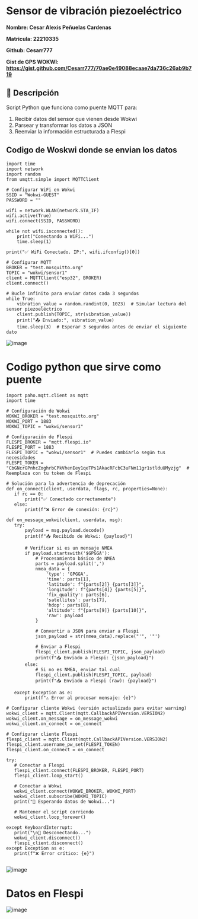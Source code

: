 # Sensor de vibración piezoeléctrico

**Nombre: Cesar Alexis Peñuelas Cardenas**

**Matricula: 22210335**

**Github: Cesarr777**

**Gist de GPS WOKWI: https://gist.github.com/Cesarr777/70ae0e49088ecaae7da736c26ab9b719**

## 📌 Descripción
Script Python que funciona como puente MQTT para:
1. Recibir datos del sensor que vienen desde Wokwi
2. Parsear y transformar los datos a JSON
3. Reenviar la información estructurada a Flespi

## Codigo de Woskwi donde se envian los datos
```
import time
import network
import random
from umqtt.simple import MQTTClient

# Configurar WiFi en Wokwi
SSID = "Wokwi-GUEST"
PASSWORD = ""

wifi = network.WLAN(network.STA_IF)
wifi.active(True)
wifi.connect(SSID, PASSWORD)

while not wifi.isconnected():
    print("Conectando a WiFi...")
    time.sleep(1)

print("✅ WiFi Conectado. IP:", wifi.ifconfig()[0])

# Configurar MQTT
BROKER = "test.mosquitto.org"
TOPIC = "wokwi/sensor1"
client = MQTTClient("esp32", BROKER)
client.connect()

# Bucle infinito para enviar datos cada 3 segundos
while True:
    vibration_value = random.randint(0, 1023)  # Simular lectura del sensor piezoeléctrico
    client.publish(TOPIC, str(vibration_value))
    print("📤 Enviado:", vibration_value)
    time.sleep(3)  # Esperar 3 segundos antes de enviar el siguiente dato
```

![image](https://github.com/user-attachments/assets/3023e8ea-e6e5-4cc5-a49c-b98462c1901f)


 # Codigo python que sirve como puente
 ```
import paho.mqtt.client as mqtt
import time

# Configuración de Wokwi
WOKWI_BROKER = "test.mosquitto.org"
WOKWI_PORT = 1883
WOKWI_TOPIC = "wokwi/sensor1"

# Configuración de Flespi
FLESPI_BROKER = "mqtt.flespi.io"
FLESPI_PORT = 1883
FLESPI_TOPIC = "wokwi/sensor1"  # Puedes cambiarlo según tus necesidades
FLESPI_TOKEN = "CbGNcrGPnhcZoghrbCPkVhenEey1qeTPs1AkacRFcbC3uFNm11gr1stlduUMyzjg"  # Reemplaza con tu token de Flespi

# Solución para la advertencia de deprecación
def on_connect(client, userdata, flags, rc, properties=None):
    if rc == 0:
        print("✅ Conectado correctamente")
    else:
        print(f"❌ Error de conexión: {rc}")

def on_message_wokwi(client, userdata, msg):
    try:
        payload = msg.payload.decode()
        print(f"📥 Recibido de Wokwi: {payload}")
        
        # Verificar si es un mensaje NMEA
        if payload.startswith('$GPGGA'):
            # Procesamiento básico de NMEA
            parts = payload.split(',')
            nmea_data = {
                'type': 'GPGGA',
                'time': parts[1],
                'latitude': f"{parts[2]} {parts[3]}",
                'longitude': f"{parts[4]} {parts[5]}",
                'fix_quality': parts[6],
                'satellites': parts[7],
                'hdop': parts[8],
                'altitude': f"{parts[9]} {parts[10]}",
                'raw': payload
            }
            
            # Convertir a JSON para enviar a Flespi
            json_payload = str(nmea_data).replace("'", '"')
            
            # Enviar a Flespi
            flespi_client.publish(FLESPI_TOPIC, json_payload)
            print(f"📤 Enviado a Flespi: {json_payload}")
        else:
            # Si no es NMEA, enviar tal cual
            flespi_client.publish(FLESPI_TOPIC, payload)
            print(f"📤 Enviado a Flespi (raw): {payload}")
            
    except Exception as e:
        print(f"⚠️ Error al procesar mensaje: {e}")

# Configurar cliente Wokwi (versión actualizada para evitar warning)
wokwi_client = mqtt.Client(mqtt.CallbackAPIVersion.VERSION2)
wokwi_client.on_message = on_message_wokwi
wokwi_client.on_connect = on_connect

# Configurar cliente Flespi
flespi_client = mqtt.Client(mqtt.CallbackAPIVersion.VERSION2)
flespi_client.username_pw_set(FLESPI_TOKEN)
flespi_client.on_connect = on_connect

try:
    # Conectar a Flespi
    flespi_client.connect(FLESPI_BROKER, FLESPI_PORT)
    flespi_client.loop_start()
    
    # Conectar a Wokwi
    wokwi_client.connect(WOKWI_BROKER, WOKWI_PORT)
    wokwi_client.subscribe(WOKWI_TOPIC)
    print("📡 Esperando datos de Wokwi...")
    
    # Mantener el script corriendo
    wokwi_client.loop_forever()
    
except KeyboardInterrupt:
    print("\n🔌 Desconectando...")
    wokwi_client.disconnect()
    flespi_client.disconnect()
except Exception as e:
    print(f"❌ Error crítico: {e}")
    
  ```
![image](https://github.com/user-attachments/assets/842cad9b-db9f-4531-bb8c-2b51e1bcefe8)

  # Datos en Flespi 
![image](https://github.com/user-attachments/assets/d805678e-5c8f-46ea-8fb5-b1cda232e5a5)

